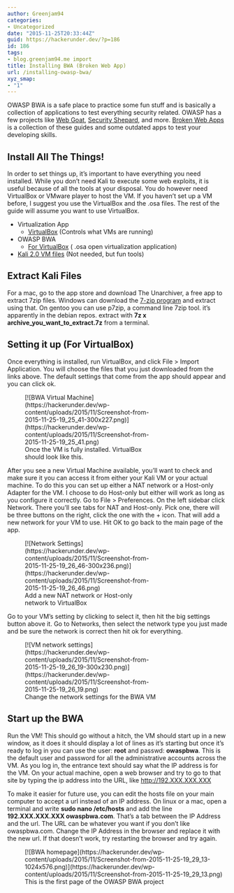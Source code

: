 ```yaml
---
author: Greenjam94
categories:
- Uncategorized
date: "2015-11-25T20:33:44Z"
guid: https://hackerunder.dev/?p=186
id: 186
tags:
- blog.greenjam94.me import
title: Installing BWA (Broken Web App)
url: /installing-owasp-bwa/
xyz_smap:
- "1"
---
```


OWASP BWA is a safe place to practice some fun stuff and is basically a collection of applications to test everything security related. OWASP has a few projects like [Web Goat](https://www.owasp.org/index.php/Category:OWASP_WebGoat_Project), [Security Shepard](https://www.google.com/url?sa=t&rct=j&q=&esrc=s&source=web&cd=1&cad=rja&uact=8&ved=0ahUKEwjahuXB9qzJAhWLWz4KHTK8BAkQFggeMAA&url=https%3A%2F%2Fwww.owasp.org%2Findex.php%2FOWASP_Security_Shepherd&usg=AFQjCNE0sMNklObG9hzlM-XvL4Px7cuBwQ&sig2=T5MMUedyANa9-jYNSmKTFw), and more. [Broken Web Apps](https://www.owasp.org/index.php/OWASP_Broken_Web_Applications_Project) is a collection of these guides and some outdated apps to test your developing skills.

## Install All The Things!

In order to set things up, it’s important to have everything you need installed. While you don’t need Kali to execute some web exploits, it is useful because of all the tools at your disposal. You do however need VirtualBox or VMware player to host the VM. If you haven’t set up a VM before, I suggest you use the VirtualBox and the .osa files. The rest of the guide will assume you want to use VirtualBox.

- Virtualization App 
    - [VirtualBox](https://www.virtualbox.org/wiki/Downloads) (Controls what VMs are running)
- OWASP BWA 
    - [For VirtualBox](http://sourceforge.net/projects/owaspbwa/files/1.2/OWASP_Broken_Web_Apps_VM_1.2.ova/download) ( .osa open virtualization application)
- [Kali 2.0 VM files](https://images.offensive-security.com/virtual-images/Kali-Linux-2017.1-vbox-amd64.ova) (Not needed, but fun tools)

## Extract Kali Files

For a mac, go to the app store and download The Unarchiver, a free app to extract 7zip files. Windows can download the [7-zip program](http://www.7-zip.org/download.html) and extract using that. O<span class="s1">n gentoo you can use p7zip, a command line 7zip tool. it’s apparently in the debian repos. extract with </span><span class="s2">**7z x archive\_you\_want\_to\_extract.7z** </span><span class="s3">from a terminal.</span>

## Setting it up (For VirtualBox)

Once everything is installed, run VirtualBox, and click File &gt; Import Application. You will choose the files that you just downloaded from the links above. The default settings that come from the app should appear and you can click ok.

<figure aria-describedby="caption-attachment-188" class="wp-caption aligncenter" id="attachment_188" style="width: 300px">[![BWA Virtual Machine](https://hackerunder.dev/wp-content/uploads/2015/11/Screenshot-from-2015-11-25-19_25_41-300x227.png)](https://hackerunder.dev/wp-content/uploads/2015/11/Screenshot-from-2015-11-25-19_25_41.png)<figcaption class="wp-caption-text" id="caption-attachment-188">Once the VM is fully installed. VirtualBox should look like this.</figcaption></figure>

After you see a new Virtual Machine available, you’ll want to check and make sure it you can access it from either your Kali VM or your actual machine. To do this you can set up either a NAT network or a Host-only Adapter for the VM. I choose to do Host-only but either will work as long as you configure it correctly. Go to File &gt; Preferences. On the left sidebar click Network. There you’ll see tabs for NAT and Host-only. Pick one, there will be three buttons on the right, click the one with the + icon. That will add a new network for your VM to use. Hit OK to go back to the main page of the app.

<figure aria-describedby="caption-attachment-189" class="wp-caption aligncenter" id="attachment_189" style="width: 300px">[![Network Settings](https://hackerunder.dev/wp-content/uploads/2015/11/Screenshot-from-2015-11-25-19_26_46-300x236.png)](https://hackerunder.dev/wp-content/uploads/2015/11/Screenshot-from-2015-11-25-19_26_46.png)<figcaption class="wp-caption-text" id="caption-attachment-189">Add a new NAT network or Host-only network to VirtualBox</figcaption></figure>

Go to your VM’s setting by clicking to select it, then hit the big settings button above it. Go to Networks, then select the network type you just made and be sure the network is correct then hit ok for everything.

<figure aria-describedby="caption-attachment-190" class="wp-caption aligncenter" id="attachment_190" style="width: 300px">[![VM network settings](https://hackerunder.dev/wp-content/uploads/2015/11/Screenshot-from-2015-11-25-19_26_19-300x230.png)](https://hackerunder.dev/wp-content/uploads/2015/11/Screenshot-from-2015-11-25-19_26_19.png)<figcaption class="wp-caption-text" id="caption-attachment-190">Change the network settings for the BWA VM</figcaption></figure>

## Start up the BWA

Run the VM! This should go without a hitch, the VM should start up in a new window, as it does it should display a lot of lines as it’s starting but once it’s ready to log in you can use the user: **root** and passwd: **owaspbwa**. This is the default user and password for all the administrative accounts across the VM. As you log in, the entrance text should say what the IP address is for the VM. On your actual machine, open a web browser and try to go to that site by typing the ip address into the URL, like http://192.XXX.XXX.XXX

To make it easier for future use, you can edit the hosts file on your main computer to accept a url instead of an IP address. On linux or a mac, open a terminal and write **sudo nano /etc/hosts** and add the line **192.XXX.XXX.XXX owaspbwa.com**. That’s a tab between the IP Address and the url. The URL can be whatever you want if you don’t like owaspbwa.com. Change the IP Address in the browser and replace it with the new url. If that doesn’t work, try restarting the browser and try again.

<figure aria-describedby="caption-attachment-191" class="wp-caption aligncenter" id="attachment_191" style="width: 474px">[![BWA homepage](https://hackerunder.dev/wp-content/uploads/2015/11/Screenshot-from-2015-11-25-19_29_13-1024x576.png)](https://hackerunder.dev/wp-content/uploads/2015/11/Screenshot-from-2015-11-25-19_29_13.png)<figcaption class="wp-caption-text" id="caption-attachment-191">This is the first page of the OWASP BWA project</figcaption></figure>